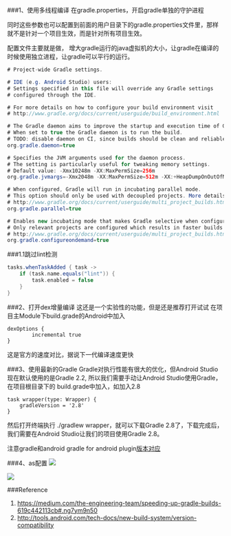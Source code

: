 ###1、使用多线程编译
在gradle.properties，开启gradle单独的守护进程

同时这些参数也可以配置到前面的用户目录下的gradle.properties文件里，那样就不是针对一个项目生效，而是针对所有项目生效。

配置文件主要就是做， 增大gradle运行的java虚拟机的大小，让gradle在编译的时候使用独立进程，让gradle可以平行的运行。

```java
# Project-wide Gradle settings.

# IDE (e.g. Android Studio) users:
# Settings specified in this file will override any Gradle settings
# configured through the IDE.

# For more details on how to configure your build environment visit
# http://www.gradle.org/docs/current/userguide/build_environment.html

# The Gradle daemon aims to improve the startup and execution time of Gradle.
# When set to true the Gradle daemon is to run the build.
# TODO: disable daemon on CI, since builds should be clean and reliable on servers
org.gradle.daemon=true

# Specifies the JVM arguments used for the daemon process.
# The setting is particularly useful for tweaking memory settings.
# Default value: -Xmx10248m -XX:MaxPermSize=256m
org.gradle.jvmargs=-Xmx2048m -XX:MaxPermSize=512m -XX:+HeapDumpOnOutOfMemoryError -Dfile.encoding=UTF-8

# When configured, Gradle will run in incubating parallel mode.
# This option should only be used with decoupled projects. More details, visit
# http://www.gradle.org/docs/current/userguide/multi_project_builds.html#sec:decoupled_projects
org.gradle.parallel=true

# Enables new incubating mode that makes Gradle selective when configuring projects. 
# Only relevant projects are configured which results in faster builds for large multi-projects.
# http://www.gradle.org/docs/current/userguide/multi_project_builds.html#sec:configuration_on_demand
org.gradle.configureondemand=true
```
###1.1跳过lint检测

```groovy
tasks.whenTaskAdded { task ->
    if (task.name.equals("lint")) {
        task.enabled = false
    }
}
```

###2、打开dex增量编译
这还是一个实验性的功能，但是还是推荐打开试试
在项目主Module下build.grade的Android中加入

```
dexOptions {
        incremental true
}

```

这是官方的速度对比，据说下一代编译速度更快

###3、使用最新的Gradle
Gradle对执行性能有很大的优化，但Android Studio现在默认使用的是Gradle 2.2,
所以我们需要手动让Android Studio使用Gradle，在项目根目录下的 build.grade中加入，如加入2.8

```
task wrapper(type: Wrapper) {
    gradleVersion = '2.8'
}

```

然后打开终端执行 ./gradlew wrapper，就可以下载Gradle 2.8了，下载完成后，我们需要在Android Studio让我们的项目使用Gradle 2.8。

注意gradle和android gradle for android plugin[版本对应](http://tools.android.com/tech-docs/new-build-system/version-compatibility)

###4、as配置
![](https://github.com/hacket/gradle-config/tree/master/01_%E5%8A%A0%E9%80%9Fgradle%E7%BC%96%E8%AF%91/img/gradle_config1.png)

![](https://github.com/hacket/gradle-config/tree/master/01_%E5%8A%A0%E9%80%9Fgradle%E7%BC%96%E8%AF%91/img/gradle_config2.png)


###Reference
 1. https://medium.com/the-engineering-team/speeding-up-gradle-builds-619c442113cb#.ng7ym9n50
 2. http://tools.android.com/tech-docs/new-build-system/version-compatibility
